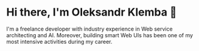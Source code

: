 # Hi there, I'm Oleksandr Klemba 👋

I'm a freelance developer with industry experience in Web service architecting and AI. Moreover, building smart Web UIs has been one of my most intensive activities during my career.
<!--
**olexklemba64/olexklemba64** is a ✨ _special_ ✨ repository because its `README.md` (this file) appears on your GitHub profile.

Here are some ideas to get you started:

- 🔭 I’m currently working on ...
- 🌱 I’m currently learning ...
- 👯 I’m looking to collaborate on ...
- 🤔 I’m looking for help with ...
- 💬 Ask me about ...
- 📫 How to reach me: ...
- 😄 Pronouns: ...
- ⚡ Fun fact: ...
-->
